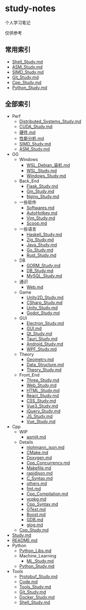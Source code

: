 # study-notes

个人学习笔记

仅供参考

## 常用索引

- [Shell_Study.md](./Tools/Shell%20Study.md)
- [ASM_Study.md](./Perf/ASM%20Study.md)
- [SIMD_Study.md](./Perf/SIMD%20Study.md)
- [Git_Study.md](./Tools/Git%20Study.md)
- [Cpp_Study.md](./Cpp/Cpp%20Study.md)
- [Python_Study.md](./Python/Python%20Study.md)

## 全部索引

<!-- tree2md -->

- Perf
  - [Distributed_Systems_Study.md](./Perf/Distributed%20Systems%20Study.md)
  - [CUDA_Study.md](./Perf/CUDA%20Study.md)
  - [硬件.md](./Perf/硬件.md)
  - [性能分析.md](./Perf/性能分析.md)
  - [SIMD_Study.md](./Perf/SIMD%20Study.md)
  - [ASM_Study.md](./Perf/ASM%20Study.md)
- GG
  - Windows
    - [WSL_Debian_装机.md](./GG/Windows/WSL%20Debian%20装机.md)
    - [WSL_Study.md](./GG/Windows/WSL%20Study.md)
    - [Windows_Study.md](./GG/Windows/Windows%20Study.md)
  - Back_End
    - [Flask_Study.md](./GG/Back%20End/Flask%20Study.md)
    - [Gin_Study.md](./GG/Back%20End/Gin%20Study.md)
    - [Nginx_Study.md](./GG/Back%20End/Nginx%20Study.md)
  - 一些软件
    - [Softwares.md](./GG/一些软件/Softwares.md)
    - [AutoHotkey.md](./GG/一些软件/AutoHotkey.md)
    - [Vim_Study.md](./GG/一些软件/Vim%20Study.md)
    - [Scoop.md](./GG/一些软件/Scoop.md)
  - 一些语言
    - [Haskell_Study.md](./GG/一些语言/Haskell%20Study.md)
    - [Zig_Study.md](./GG/一些语言/Zig%20Study.md)
    - [Java_Study.md](./GG/一些语言/Java%20Study.md)
    - [Go_Study.md](./GG/一些语言/Go%20Study.md)
    - [Rust_Study.md](./GG/一些语言/Rust%20Study.md)
  - DB
    - [GORM_Study.md](./GG/DB/GORM%20Study.md)
    - [DB_Study.md](./GG/DB/DB%20Study.md)
    - [MySQL_Study.md](./GG/DB/MySQL%20Study.md)
  - 通识
    - [Web.md](./GG/通识/Web.md)
  - Game
    - [Unity2D_Study.md](./GG/Game/Unity2D%20Study.md)
    - [CSharp_Study.md](./GG/Game/CSharp%20Study.md)
    - [Unity_Study.md](./GG/Game/Unity%20Study.md)
    - [Godot_Study.md](./GG/Game/Godot%20Study.md)
  - GUI
    - [Electron_Study.md](./GG/GUI/Electron%20Study.md)
    - [GUI.md](./GG/GUI/GUI.md)
    - [Qt_Study.md](./GG/GUI/Qt%20Study.md)
    - [Tauri_Study.md](./GG/GUI/Tauri%20Study.md)
    - [Android_Study.md](./GG/GUI/Android%20Study.md)
    - [WPF_Study.md](./GG/GUI/WPF%20Study.md)
  - Theory
    - [Geometry.md](./GG/Theory/Geometry.md)
    - [Data_Structure.md](./GG/Theory/Data%20Structure.md)
    - [Theory_Study.md](./GG/Theory/Theory%20Study.md)
  - Front_End
    - [Three_Study.md](./GG/Front%20End/Three%20Study.md)
    - [Web_Study.md](./GG/Front%20End/Web%20Study.md)
    - [HTML_Study.md](./GG/Front%20End/HTML%20Study.md)
    - [React_Study.md](./GG/Front%20End/React%20Study.md)
    - [CSS_Study.md](./GG/Front%20End/CSS%20Study.md)
    - [Vue3_Study.md](./GG/Front%20End/Vue3%20Study.md)
    - [jQuery_Study.md](./GG/Front%20End/jQuery%20Study.md)
    - [JS_Study.md](./GG/Front%20End/JS%20Study.md)
    - [Vue_Study.md](./GG/Front%20End/Vue%20Study.md)
- Cpp
  - WIP
    - [asmjit.md](./Cpp/WIP/asmjit.md)
  - Details
    - [nlohmann_json.md](./Cpp/Details/nlohmann_json.md)
    - [CMake.md](./Cpp/Details/CMake.md)
    - [Doxygen.md](./Cpp/Details/Doxygen.md)
    - [Cpp_Concurrency.md](./Cpp/Details/Cpp%20Concurrency.md)
    - [Makefile.md](./Cpp/Details/Makefile.md)
    - [rapidjson.md](./Cpp/Details/rapidjson.md)
    - [C_Syntax.md](./Cpp/Details/C%20Syntax.md)
    - [others.md](./Cpp/Details/others.md)
    - [fmt.md](./Cpp/Details/fmt.md)
    - [Cpp_Compilation.md](./Cpp/Details/Cpp%20Compilation.md)
    - [vcpkg.md](./Cpp/Details/vcpkg.md)
    - [Cpp_Syntax.md](./Cpp/Details/Cpp%20Syntax.md)
    - [GTest.md](./Cpp/Details/GTest.md)
    - [Boost.md](./Cpp/Details/Boost.md)
    - [GDB.md](./Cpp/Details/GDB.md)
    - [glog.md](./Cpp/Details/glog.md)
  - [Cpp_Study.md](./Cpp/Cpp%20Study.md)
- [Study.md](./Study.md)
- [README.md](./README.md)
- Python
  - [Python_Libs.md](./Python/Python%20Libs.md)
  - Machine_Learning
    - [ML_Study.md](./Python/Machine%20Learning/ML%20Study.md)
  - [Python_Study.md](./Python/Python%20Study.md)
- Tools
  - [Protobuf_Study.md](./Tools/Protobuf%20Study.md)
  - [Code.md](./Tools/Code.md)
  - [Tools_Study.md](./Tools/Tools%20Study.md)
  - [Git_Study.md](./Tools/Git%20Study.md)
  - [Docker_Study.md](./Tools/Docker%20Study.md)
  - [Shell_Study.md](./Tools/Shell%20Study.md)
